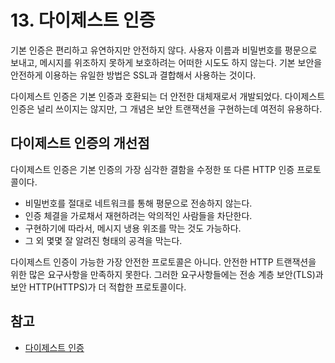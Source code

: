 # 13. 다이제스트 인증

기본 인증은 편리하고 유연하지만 안전하지 않다. 사용자 이름과 비밀번호를 평문으로 보내고, 메시지를 위조하지 못하게 보호하려는 어떠한 시도도 하지 않는다. 기본 보안을 안전하게 이용하는 유일한 방법은 SSL과 결합해서 사용하는 것이다.

다이제스트 인증은 기본 인증과 호환되는 더 안전한 대체재로서 개발되었다. 다이제스트 인증은 널리 쓰이지는 않지만, 그 개념은 보안 트랜잭션을 구현하는데 여전히 유용하다.

## 다이제스트 인증의 개선점

다이제스트 인증은 기본 인증의 가장 심각한 결함을 수정한 또 다른 HTTP 인증 프로토콜이다.

* 비밀번호를 절대로 네트워크를 통해 평문으로 전송하지 않는다.
* 인증 체결을 가로채서 재현하려는 악의적인 사람들을 차단한다.
* 구현하기에 따라서, 메시지 냉용 위조를 막는 것도 가능하다.
* 그 외 몇몇 잘 알려진 형태의 공격을 막는다.

다이제스트 인증이 가능한 가장 안전한 프로토콜은 아니다. 안전한 HTTP 트랜잭션을 위한 많은 요구사항을 만족하지 못한다. 그러한 요구사항들에는 전송 계층 보안\(TLS\)과 보안 HTTP\(HTTPS\)가 더 적합한 프로토콜이다.

## 참고

* [다이제스트 인증](https://feel5ny.github.io/2019/11/24/HTTP_013_01/)

